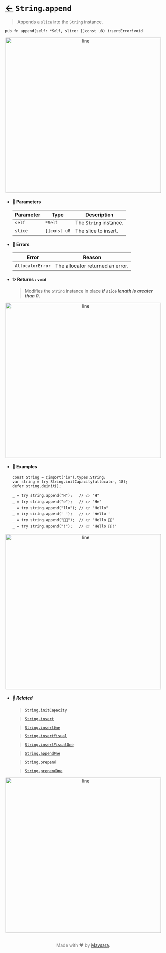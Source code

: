 # [←](../String.md) `String`.`append`

> Appends a `slice` into the `String` instance.

```zig
pub fn append(self: *Self, slice: []const u8) insertError!void
```


<div align="center">
<img src="https://raw.githubusercontent.com/maysara-elshewehy/io-bench/refs/heads/main/dist/img/md/line.png" alt="line" style="width:500px;"/>
</div>

- #### 🧩 Parameters

    | Parameter | Type         | Description            |
    | --------- | ------------ | ---------------------- |
    | `self`    | `*Self`      | The `String` instance. |
    | `slice`   | `[]const u8` | The slice to insert.   |

- #### 🚫 Errors

    | Error            | Reason                                         |
    | ---------------- | ---------------------------------------------- |
    | `AllocatorError` | The allocator returned an error.               |

- #### ✨ Returns : `void`

    > Modifies the `String` instance in place **_if `slice` length is greater than 0_.**

<div align="center">
<img src="https://raw.githubusercontent.com/maysara-elshewehy/io-bench/refs/heads/main/dist/img/md/line.png" alt="line" style="width:500px;"/>
</div>

- #### 🧪 Examples

    ```zig
    const String = @import("io").types.String;
    var string = try String.initCapacity(allocator, 18);
    defer string.deinit();
    ```

    ```zig
    _ = try string.append("H");   // 👉 "H"
    _ = try string.append("e");   // 👉 "He"
    _ = try string.append("llo"); // 👉 "Hello"
    _ = try string.append(" ");   // 👉 "Hello "
    _ = try string.append("👨‍🏭");  // 👉 "Hello 👨‍🏭"
    _ = try string.append("!");   // 👉 "Hello 👨‍🏭!"
    ```

<div align="center">
<img src="https://raw.githubusercontent.com/maysara-elshewehy/io-bench/refs/heads/main/dist/img/md/line.png" alt="line" style="width:500px;"/>
</div>

- ##### 🔗 Related

  > [`String.initCapacity`](./initCapacity.md)

  > [`String.insert`](./insert.md)

  > [`String.insertOne`](./insertOne.md)

  > [`String.insertVisual`](./insertVisual.md)

  > [`String.insertVisualOne`](./insertVisualOne.md)

  > [`String.appendOne`](./appendOne.md)

  > [`String.prepend`](./prepend.md)

  > [`String.prependOne`](./prependOne.md)

<div align="center">
<img src="https://raw.githubusercontent.com/maysara-elshewehy/io-bench/refs/heads/main/dist/img/md/line.png" alt="line" style="width:500px;"/>
</div>

<p align="center" style="color:grey;"><br />Made with ❤️ by <a href="http://github.com/maysara-elshewehy" target="blank">Maysara</a>.</p>